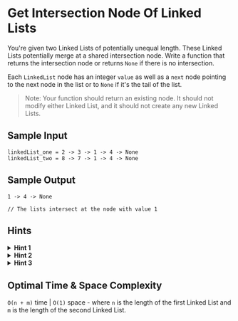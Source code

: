 # Get Intersection Node Of Linked Lists

You're given two Linked Lists of potentially unequal length. These Linked Lists potentially merge at a shared intersection node. Write a function that returns the intersection node or returns `None` if there is no intersection.

Each `LinkedList` node has an integer `value` as well as a `next` node pointing to the next node in the list or to `None` if it's the tail of the list.

> Note: Your function should return an existing node. It should not modify either Linked List, and it should not create any new Linked Lists.

## Sample Input

```plaintext
linkedList_one = 2 -> 3 -> 1 -> 4 -> None
linkedList_two = 8 -> 7 -> 1 -> 4 -> None
```

## Sample Output

```plaintext
1 -> 4 -> None

// The lists intersect at the node with value 1
```

## Hints

<details>
<summary><b>Hint 1</b></summary>

All of the nodes after the intersection point of two Linked Lists will be the same.

</details>

<details>
<summary><b>Hint 2</b></summary>

If the two Linked Lists are of different lengths, then none of the extra nodes of the longer list at the beginning can be the intersection point, since the ends must be the same.

</details>

<details>
<summary><b>Hint 3</b></summary>

The length of the first list + the distance of the second head from the intersection point will be equal to the length of the second list + the distance of the first head from the intersection point. This can be proven using the information from `Hints #1` and `#2`.

</details>

## Optimal Time & Space Complexity

`O(n + m)` time | `O(1)` space - where `n` is the length of the first Linked List and `m` is the length of the second Linked List.
